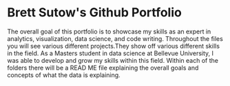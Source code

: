 # Brett Sutow's Github Portfolio 
The overall goal of this portfolio is to showcase my skills as an expert in analytics, visualization, data science, and code writing.
Throughout the files you will see various different projects.They show off various different skills in the field. 
As a Masters student in data science at Bellevue University, I was able to develop and grow my skills within this field. 
Within each of the folders there will be a READ ME file explaining the overall goals and concepts of what the data is explaining. 
